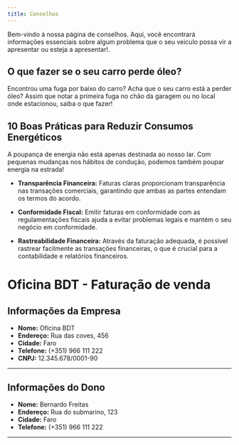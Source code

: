```yaml
---
title: Conselhos
---
```


Bem-vindo à nossa página de conselhos. Aqui, você encontrará informações essenciais sobre algum problema que o seu veiculo possa vir a apresentar ou esteja a apresentar!.

## O que fazer se o seu carro perde óleo?

Encontrou uma fuga por baixo do carro? Acha que o seu carro está a perder óleo? Assim que notar a primeira fuga no chão da garagem ou no local onde estacionou, saiba o que fazer! 

## 10 Boas Práticas para Reduzir Consumos Energéticos

A poupança de energia não está apenas destinada ao nosso lar. Com pequenas mudanças nos hábitos de condução, podemos também poupar energia na estrada! 

- **Transparência Financeira:** Faturas claras proporcionam transparência nas transações comerciais, garantindo que ambas as partes entendam os termos do acordo.

- **Conformidade Fiscal:** Emitir faturas em conformidade com as regulamentações fiscais ajuda a evitar problemas legais e mantém o seu negócio em conformidade.

- **Rastreabilidade Financeira:** Através da faturação adequada, é possível rastrear facilmente as transações financeiras, o que é crucial para a contabilidade e relatórios financeiros.

# Oficina BDT - Faturação de venda

## Informações da Empresa
- **Nome:** Oficina BDT
- **Endereço:** Rua das coves, 456
- **Cidade:** Faro
- **Telefone:** (+351) 966 111 222
- **CNPJ:** 12.345.678/0001-90

---

## Informações do Dono
- **Nome:** Bernardo Freitas
- **Endereço:** Rua do submarino, 123
- **Cidade:** Faro
- **Telefone:** (+351) 966 111 222

---

